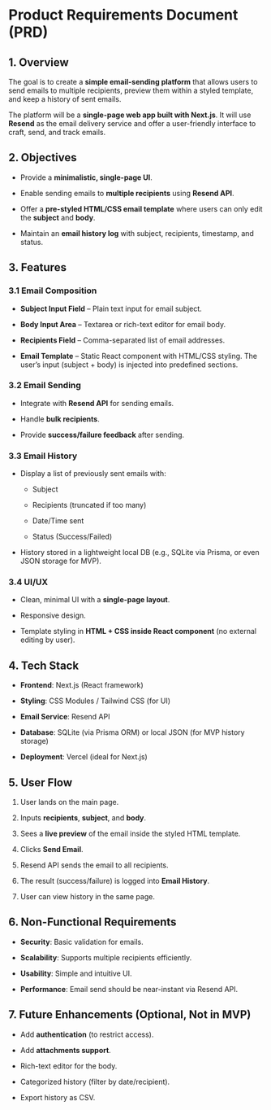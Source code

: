 Product Requirements Document (PRD)
===================================

1\. Overview
------------

The goal is to create a **simple email-sending platform** that allows users to send emails to multiple recipients, preview them within a styled template, and keep a history of sent emails.

The platform will be a **single-page web app built with Next.js**. It will use **Resend** as the email delivery service and offer a user-friendly interface to craft, send, and track emails.

2\. Objectives
--------------

*   Provide a **minimalistic, single-page UI**.
    
*   Enable sending emails to **multiple recipients** using **Resend API**.
    
*   Offer a **pre-styled HTML/CSS email template** where users can only edit the **subject** and **body**.
    
*   Maintain an **email history log** with subject, recipients, timestamp, and status.
    

3\. Features
------------

### 3.1 Email Composition

*   **Subject Input Field** – Plain text input for email subject.
    
*   **Body Input Area** – Textarea or rich-text editor for email body.
    
*   **Recipients Field** – Comma-separated list of email addresses.
    
*   **Email Template** – Static React component with HTML/CSS styling. The user’s input (subject + body) is injected into predefined sections.
    

### 3.2 Email Sending

*   Integrate with **Resend API** for sending emails.
    
*   Handle **bulk recipients**.
    
*   Provide **success/failure feedback** after sending.
    

### 3.3 Email History

*   Display a list of previously sent emails with:
    
    *   Subject
        
    *   Recipients (truncated if too many)
        
    *   Date/Time sent
        
    *   Status (Success/Failed)
        
*   History stored in a lightweight local DB (e.g., SQLite via Prisma, or even JSON storage for MVP).
    

### 3.4 UI/UX

*   Clean, minimal UI with a **single-page layout**.
    
*   Responsive design.
    
*   Template styling in **HTML + CSS inside React component** (no external editing by user).
    

4\. Tech Stack
--------------

*   **Frontend**: Next.js (React framework)
    
*   **Styling**: CSS Modules / Tailwind CSS (for UI)
    
*   **Email Service**: Resend API
    
*   **Database**: SQLite (via Prisma ORM) or local JSON (for MVP history storage)
    
*   **Deployment**: Vercel (ideal for Next.js)
    

5\. User Flow
-------------

1.  User lands on the main page.
    
2.  Inputs **recipients**, **subject**, and **body**.
    
3.  Sees a **live preview** of the email inside the styled HTML template.
    
4.  Clicks **Send Email**.
    
5.  Resend API sends the email to all recipients.
    
6.  The result (success/failure) is logged into **Email History**.
    
7.  User can view history in the same page.
    

6\. Non-Functional Requirements
-------------------------------

*   **Security**: Basic validation for emails.
    
*   **Scalability**: Supports multiple recipients efficiently.
    
*   **Usability**: Simple and intuitive UI.
    
*   **Performance**: Email send should be near-instant via Resend API.
    

7\. Future Enhancements (Optional, Not in MVP)
----------------------------------------------

*   Add **authentication** (to restrict access).
    
*   Add **attachments support**.
    
*   Rich-text editor for the body.
    
*   Categorized history (filter by date/recipient).
    
*   Export history as CSV.